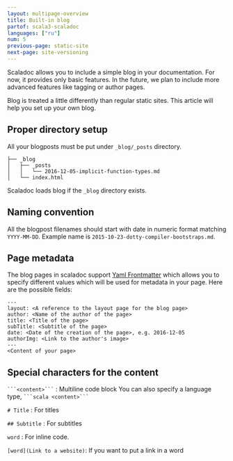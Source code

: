 ```yaml
---
layout: multipage-overview
title: Built-in blog
partof: scala3-scaladoc
languages: ["ru"]
num: 5
previous-page: static-site
next-page: site-versioning
---
```


Scaladoc allows you to include a simple blog in your documentation. For now, it
provides only basic features. In the future, we plan to include more advanced
features like tagging or author pages.

Blog is treated a little differently than regular static sites. This article will help you set up your own blog.

## Proper directory setup

All your blogposts must be put under `_blog/_posts` directory.


```
├── _blog
│   ├── _posts
│   │   └── 2016-12-05-implicit-function-types.md
│   └── index.html
```

Scaladoc loads blog if the `_blog` directory exists.

## Naming convention

All the blogpost filenames should start with date in numeric format matching `YYYY-MM-DD`.
Example name is `2015-10-23-dotty-compiler-bootstraps.md`.

## Page metadata

The blog pages in scaladoc support [Yaml Frontmatter](https://assemble.io/docs/YAML-front-matter.html) which allows you to specify different values which will be used for metadata in your page. Here are the possible fields:

```
---
layout: <A reference to the layout page for the blog page>
author: <Name of the author of the page>
title: <Title of the page>
subTitle: <Subtitle of the page>
date: <Date of the creation of the page>, e.g. 2016-12-05
authorImg: <Link to the author's image>
---
<Content of your page>
```

<!-- Here is an example of a blogpost page with the fields:
![Blog page](https://assets.digitalocean.com/articles/alligator/boo.svg "Scaladoc blog page") -->

## Special characters for the content

` ```<content>``` ` : Multiline code block
You can also specify a language type, ` ```scala <content>``` `

`# Title` : For titles

`## Subtitle` : For subtitles

`word` : For inline code.

`[word](Link to a website)`: If you want to put a link in a word
